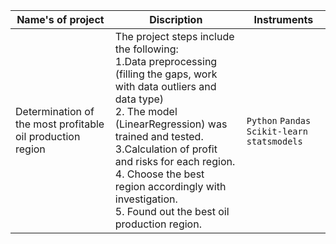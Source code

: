 | Name's of project                                          | Discription                                                                                                                                                                                                                                                                                                                                                    |                              Instruments |
|------------------------------------------------------------|----------------------------------------------------------------------------------------------------------------------------------------------------------------------------------------------------------------------------------------------------------------------------------------------------------------------------------------------------------------|------------------------------------------|
| Determination of the most profitable oil production region | The project steps include the following:<br/> 1.Data preprocessing (filling the gaps, work with data outliers and data type)<br/>2. The model (LinearRegression) was trained and tested.<br/>3.Calculation of profit and risks for each region.<br/>4. Choose the best region accordingly with investigation.<br/>5. Found out the best oil production region. | `Python` `Pandas` `Scikit-learn` `statsmodels`  |                                                                                                                                                                                                              |                                                 |